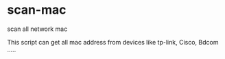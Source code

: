 # scan-mac
scan all network mac


This script can get all mac address from devices like tp-link, Cisco, Bdcom .....

